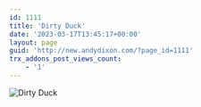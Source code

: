 ```yaml
---
id: 1111
title: 'Dirty Duck'
date: '2023-03-17T13:45:17+00:00'
layout: page
guid: 'http://new.andydixon.com/?page_id=1111'
trx_addons_post_views_count:
    - '1'
---
```


![Dirty Duck](https://i0.wp.com/assets.g8x2.ldn.idrivee2-23.com/posters/Dirty%20Duck%2001.jpg?w=1200&ssl=1 "Dirty Duck")